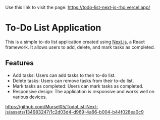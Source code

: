 Use this link to visit the page: https://todo-list-next-js-rho.vercel.app/

# To-Do List Application

This is a simple to-do list application created using [Next.js](https://nextjs.org/), a React framework. It allows users to add, delete, and mark tasks as completed.

## Features

- Add tasks: Users can add tasks to their to-do list.
- Delete tasks: Users can remove tasks from their to-do list.
- Mark tasks as completed: Users can mark tasks as completed.
- Responsive design: The application is responsive and works well on various devices.

https://github.com/Mursel05/TodoList-Next-js/assets/134983247/1c2d03d4-d969-4a66-b004-b44f028ea0c9
